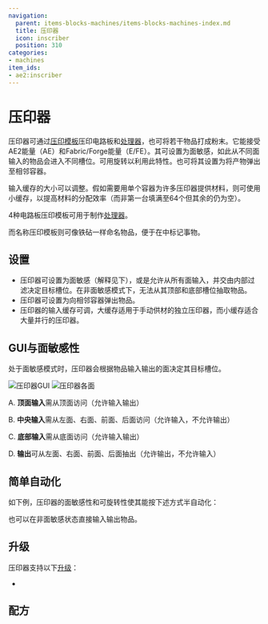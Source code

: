 ```yaml
---
navigation:
  parent: items-blocks-machines/items-blocks-machines-index.md
  title: 压印器
  icon: inscriber
  position: 310
categories:
- machines
item_ids:
- ae2:inscriber
---
```


# 压印器

<BlockImage id="inscriber" scale="8" />

压印器可通过[压印模板](presses.md)压印电路板和[处理器](processors.md)，也可将若干物品打成粉末。它能接受AE2能量（AE）和Fabric/Forge能量（E/FE）。其可设置为面敏感，如此从不同面输入的物品会进入不同槽位。可用<ItemLink id="certus_quartz_wrench" />旋转以利用此特性。也可将其设置为将产物弹出至相邻容器。

输入缓存的大小可以调整。假如需要用单个容器为许多压印器提供材料，则可使用小缓存，以提高材料的分配效率（而非第一台填满至64个但其余的仍为空）。

4种电路板压印模板可用于制作[处理器](processors.md)。

<Row>
  <ItemImage id="silicon_press" scale="4" />

  <ItemImage id="logic_processor_press" scale="4" />

  <ItemImage id="calculation_processor_press" scale="4" />

  <ItemImage id="engineering_processor_press" scale="4" />
</Row>

而名称压印模板则可像铁砧一样命名物品，便于在<ItemLink id="pattern_access_terminal" />中标记事物。

<ItemImage id="name_press" scale="4" />

## 设置

* 压印器可设置为面敏感（解释见下），或是允许从所有面输入，并交由内部过滤决定目标槽位。在非面敏感模式下，无法从其顶部和底部槽位抽取物品。
* 压印器可设置为向相邻容器弹出物品。
* 压印器的输入缓存可调，大缓存适用于手动供材的独立压印器，而小缓存适合大量并行的压印器。


## GUI与面敏感性

处于面敏感模式时，压印器会根据物品输入输出的面决定其目标槽位。

![压印器GUI](../assets/diagrams/inscriber_gui.png) ![压印器各面](../assets/diagrams/inscriber_sides.png)

A. **顶面输入**需从顶面访问（允许输入输出）

B. **中央输入**需从左面、右面、前面、后面访问（允许输入，不允许输出）

C. **底部输入**需从底面访问（允许输入输出）

D. **输出**可从左面、右面、前面、后面抽出（允许输出，不允许输入）

## 简单自动化

如下例，压印器的面敏感性和可旋转性使其能按下述方式半自动化：

<GameScene zoom="4" background="transparent">
  <ImportStructure src="../assets/assemblies/inscriber_hopper_automation.snbt" />
  <IsometricCamera yaw="195" pitch="30" />
</GameScene>

也可以在非面敏感状态直接输入输出物品。

## 升级

压印器支持以下[升级](upgrade_cards.md)：

*   <ItemLink id="speed_card" />

## 配方

<RecipeFor id="inscriber" />
